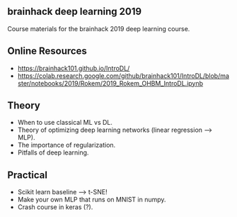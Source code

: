 brainhack deep learning 2019
----------------------------

Course materials for the brainhack 2019 deep learning course.

Online Resources
----------------
+ https://brainhack101.github.io/IntroDL/
+ https://colab.research.google.com/github/brainhack101/IntroDL/blob/master/notebooks/2019/Rokem/2019_Rokem_OHBM_IntroDL.ipynb


Theory
------

+ When to use classical ML vs DL.
+ Theory of optimizing deep learning networks (linear regression --> MLP).
+ The importance of regularization.
+ Pitfalls of deep learning.

Practical
---------

+ Scikit learn baseline --> t-SNE!
+ Make your own MLP that runs on MNIST in numpy.
+ Crash course in keras (?).

